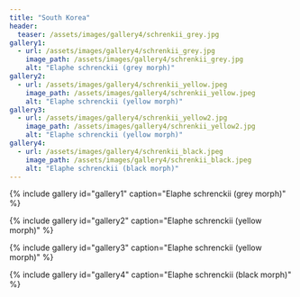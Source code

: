 ```yaml
---
title: "South Korea"
header:
  teaser: /assets/images/gallery4/schrenkii_grey.jpg
gallery1:
  - url: /assets/images/gallery4/schrenkii_grey.jpg
    image_path: /assets/images/gallery4/schrenkii_grey.jpg
    alt: "Elaphe schrenckii (grey morph)"
gallery2:
  - url: /assets/images/gallery4/schrenkii_yellow.jpeg
    image_path: /assets/images/gallery4/schrenkii_yellow.jpeg
    alt: "Elaphe schrenckii (yellow morph)"
gallery3:
  - url: /assets/images/gallery4/schrenkii_yellow2.jpg
    image_path: /assets/images/gallery4/schrenkii_yellow2.jpg
    alt: "Elaphe schrenckii (yellow morph)"
gallery4:
  - url: /assets/images/gallery4/schrenkii_black.jpeg
    image_path: /assets/images/gallery4/schrenkii_black.jpeg
    alt: "Elaphe schrenckii (black morph)"
---
```


{% include gallery id="gallery1" caption="Elaphe schrenckii (grey morph)" %}

{% include gallery id="gallery2" caption="Elaphe schrenckii (yellow morph)" %}

{% include gallery id="gallery3" caption="Elaphe schrenckii (yellow morph)" %}

{% include gallery id="gallery4" caption="Elaphe schrenckii (black morph)" %}